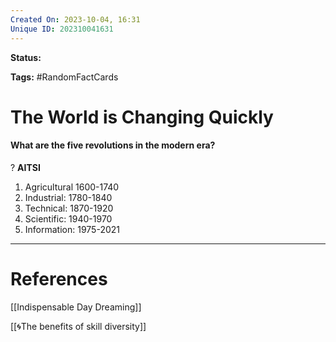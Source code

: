 ```yaml
---
Created On: 2023-10-04, 16:31
Unique ID: 202310041631
---
```

**Status:** 

**Tags:** #RandomFactCards 

# The World is Changing Quickly

#### What are the five revolutions in the modern era?
?
**AITSI**
1. Agricultural 1600-1740
2. Industrial: 1780-1840
3. Technical: 1870-1920
4. Scientific: 1940-1970
5. Information: 1975-2021
<!--SR:!2024-04-19,70,250-->

<!--SR:!2023-10-30,14,250!2023-10-12,3,250-->







---
# References
[[Indispensable Day Dreaming]]

[[🌀The benefits of skill diversity]]